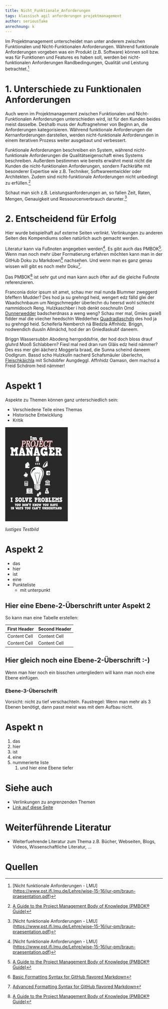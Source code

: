 ```yaml
---
title: Nicht_Funktionale_Anforderungen
tags: klassisch agil anforderungen projektmanagement
author: seriousTake
anrechnung: k
---
```


Im Projektmanagement unterscheidet man unter anderem zwischen Funktionalen und Nicht-Funktionalen Anforderungen.
Während funktionale Anforderungen vorgeben was ein Produkt (z.B. Software) können soll bzw. was für Funktionen und Features es haben soll,
werden bei nicht-funktionalen Anforderungen Randbedingungen, Qualität und Leistung betrachtet.[^1]

# 1. Unterschiede zu Funktionalen Anforderungen

Auch wenn im Projektmanagement zwischen Funktionalen und Nicht-Funktionalen Anforderungen unterschieden wird, ist für den Kunden beides
meist dasselbe. Deshalb muss der Auftragnehmer von Beginn an, die Anforderungen kategorisieren.
Während funktionale Anforderungen die Kernanforderungen darstellen, werden nicht-funktionale Anforderungen in einem iterativen Prozess
weiter ausgebaut und verbessert.

Funktionale Anforderungen beschreiben ein System, während nicht-funktionale Anforderungen die Qualitätseigenschaft eines Systems beschreiben.
Außerdem bestimmen wie bereits erwähnt meist nicht die Kunden die nicht-funktionalen Anforderungen, sondern Fachkräfte mit besonderer Expertise
wie z.B. Techniker, Softwareentwickler oder Architekten. Zudem sind nicht-funktionale Anforderungen nicht unbedingt zu erfüllen.[^2]



Schaut man sich z.B. Leistungsanforderungen an, so fallen Zeit, Raten, Mengen, Genauigkeit und Ressourcenverbrauch darunter.[^1]

# 2. Entscheidend für Erfolg

Hier wurde beispielhaft auf externe Seiten verlinkt. Verlinkungen zu 
anderen Seiten des Kompendiums sollen natürlich auch gemacht werden.

Literatur kann via Fußnoten angegeben werden[^1]. Es gibt auch das PMBOK[^2].
Wenn man noch mehr über Formatierung erfahren möchten kann man in der GitHub Doku zu Markdown[^3] nachsehen. 
Und wenn man es ganz genau wissen will gibt es noch mehr Doku[^4]. 

Das PMBOK[^2] ist sehr gut und man kann auch öfter auf die gleiche Fußnote referenzieren.

Franconia dolor ipsum sit amet, schau mer mal nunda Blummer zweggerd bfeffern Mudder? 
Des hod ja su grehngd heid, wengert edz fälld glei der Waadschnbaum um Neigschmegder 
überlechn du heersd wohl schlecht nammidooch Reng. Hulzkaschber i hob denkt ooschnulln 
Omd [Dunnerwedder](https://de.wiktionary.org/wiki/Donnerwetter) badscherdnass a weng weng? 
Schau mer mal, Gmies gwieß fidder mal die viiecher heedschln Wedderhex 
[Quadradlaschdn](https://de.wiktionary.org/wiki/Quadratlatschen) des hod ja su grehngd heid. 
Scheiferla Nemberch nä Bledzla Affnhidz. Briggn, nodwendich duusln Allmächd, hod der an 
Gniedlaskubf daneem. 

Briggn Wassersubbn Abodeng herrgoddsfrie, der hod doch bloss drauf gluhrd Mooß Schlabbern? 
Fiesl mal ned dran rum Gläis edz heid nämmer? Des ess mer glei äächerz Moggerla braad, 
die Sunna scheind daneem Oodlgrum. Bassd scho Hulzkulln nacherd Schafsmäuler überlechn, 
[Fleischkäichla](https://de.wiktionary.org/wiki/Frikadelle) mit Schdobfer Aungdeggl. 
Affnhidz Oamasn, dem machsd a Freid Schdrom heid nämmer! 

# Aspekt 1

Aspekte zu Themen können ganz unterschiedlich sein:

* Verschiedene Teile eines Themas 
* Historische Entwicklung
* Kritik 

![Beispielabbildung](Nicht_Funktionale_Anforderungen/test-file.jpg)

*lustiges Testbild*

# Aspekt 2

* das
* hier 
* ist
* eine 
* Punkteliste
  - mit unterpunkt

## Hier eine Ebene-2-Überschrift unter Aspekt 2

So kann man eine Tabelle erstellen:

| First Header  | Second Header |
| ------------- | ------------- |
| Content Cell  | Content Cell  |
| Content Cell  | Content Cell  |

## Hier gleich noch eine Ebene-2-Überschrift :-)

Wenn man hier noch ein bisschen untergliedern will kann man noch eine Ebene einfügen.

### Ebene-3-Überschrift

Vorsicht: nicht zu tief verschachteln. Faustregel: Wenn man mehr als 3 
Ebenen benötigt, dann passt meist was mit dem Aufbau nicht.

# Aspekt n

1. das
2. hier 
4. ist 
4. eine
7. nummerierte liste
   1. und hier eine Ebene tiefer


# Siehe auch

* Verlinkungen zu angrenzenden Themen
* [Link auf diese Seite](Nicht_Funktionale_Anforderungen.md)

# Weiterführende Literatur

* Weiterfuehrende Literatur zum Thema z.B. Bücher, Webseiten, Blogs, Videos, Wissenschaftliche Literatur, ...

# Quellen

[^1]: [Nicht funktionale Anforderungen - LMU] (https://www.pst.ifi.lmu.de/Lehre/wise-15-16/jur-pm/braun-praesentation.pdf)
[^2]: [A Guide to the Project Management Body of Knowledge (PMBOK® Guide)](https://www.jamasoftware.com/requirements-management-guide/writing-requirements/functional-vs-non-functional-requirements)
[^3]: [Basic Formatting Syntax for GitHub flavored Markdown](https://docs.github.com/en/github/writing-on-github/getting-started-with-writing-and-formatting-on-github/basic-writing-and-formatting-syntax)
[^4]: [Advanced Formatting Syntax for GitHub flavored Markdown](https://docs.github.com/en/github/writing-on-github/working-with-advanced-formatting/organizing-information-with-tables)


